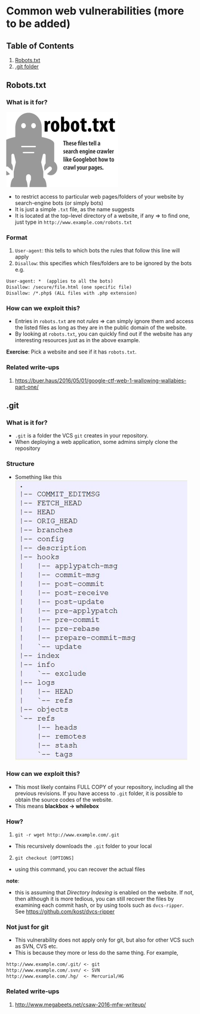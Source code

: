 # Common web vulnerabilities (more to be added)

## Table of Contents
1. [Robots.txt](#robots.txt)
2. [.git folder](#git)

## Robots.txt

### What is it for?
![robots](../../src/robots.png)
- to restrict access to particular web pages/folders of your website by search-engine bots (or simply bots)
- It is just a simple `.txt` file, as the name suggests
- It is located at the top-level directory of a website, if any => to find one, just type in `http://www.example.com/robots.txt`

### Format
1. `User-agent`: this tells to which bots the rules that follow this line will apply
2. `Disallow`: this specifies which files/folders are to be ignored by the bots
e.g.
```
User-agent: *  (applies to all the bots)
Disallow: /secure/file.html (one specific file)
Disallow: /*.php$ (ALL files with .php extension)
```

### How can we exploit this?
- Entries in `robots.txt` are not *rules* => can simply ignore them and access the listed files as long as they are in the public domain of the website.
- By looking at `robots.txt`, you can quickly find out if the website has any interesting resources just as in the above example.

**Exercise**: Pick a website and see if it has `robots.txt`.

### Related write-ups
1. <https://buer.haus/2016/05/01/google-ctf-web-1-wallowing-wallabies-part-one/>

## .git
### What is it for?
- `.git` is a folder the VCS `git` creates in your repository.
- When deploying a web application, some admins simply clone the repository

### Structure
- Something like this
![git-folder](../../src/git-folder.JPG)

### How can we exploit this?
- This most likely contains FULL COPY of your repository, including all the previous revisions. If you have access to `.git` folder, it is possible to obtain the source codes of the website.
- This means **blackbox -> whilebox**

### How?
1. `git -r wget http://www.example.com/.git`
- This recursively downloads the `.git` folder to your local
2. `git checkout [OPTIONS]`
- using this command, you can recover the actual files

**note**: 
- this is assuming that *Directory Indexing* is enabled on the website. If not, then although it is more tedious, you can still recover the files by examining each commit hash, or by using tools such as `dvcs-ripper`. See <https://github.com/kost/dvcs-ripper>

### Not just for git
- This vulnerability does not apply only for git, but also for other VCS such as SVN, CVS etc.
- This is because they more or less do the same thing. For example,
```
http://www.example.com/.git/ <- git
http://www.example.com/.svn/ <- SVN
http://www.example.com/.hg/  <- Mercurial/HG 
```

### Related write-ups
1. <http://www.megabeets.net/csaw-2016-mfw-writeup/>

